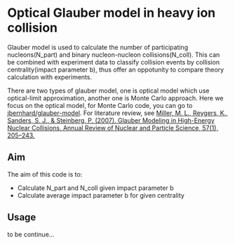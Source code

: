 # Optical Glauber model in heavy ion collision
Glauber model is used to calculate the number of participating nucleons(N_part) and binary nucleon-nucleon collisions(N_coll). This can be combined with experiment data to classify collision events by collision centrality(impact parameter b), thus offer an oppotunity to compare theory calculation with experiments.

There are two types of glauber model, one is optical model which use optical-limit approximation, another one is Monte Carlo approach. Here we focus on the optical model, for Monte Carlo code, you can go to [jbernhard/glauber-model](https://github.com/jbernhard/glauber-model). For literature review, see [Miller, M. L., Reygers, K., Sanders, S. J., & Steinberg, P. (2007). Glauber Modeling in High-Energy Nuclear Collisions. Annual Review of Nuclear and Particle Science, 57(1), 205–243.](https://doi.org/10.1146/annurev.nucl.57.090506.123020)

## Aim
The aim of this code is to:
 - Calculate N_part and N_coll given impact parameter b
 - Calculate average impact parameter b for given centrality

## Usage
to be continue...
